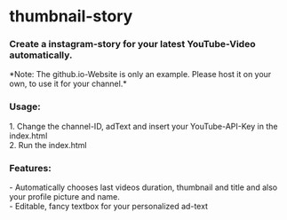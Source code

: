 # thumbnail-story
<h3>Create a instagram-story for your latest YouTube-Video automatically.</h3>
*Note: The github.io-Website is only an example. Please host it on your own, to use it for your channel.*

<h3>Usage:</h3>
1. Change the channel-ID, adText and insert your YouTube-API-Key in the index.html<br>
2. Run the index.html


<h3>Features:</h3>
- Automatically chooses last videos duration, thumbnail and title and also your profile picture and name. <br>
- Editable, fancy textbox for your personalized ad-text <br>

